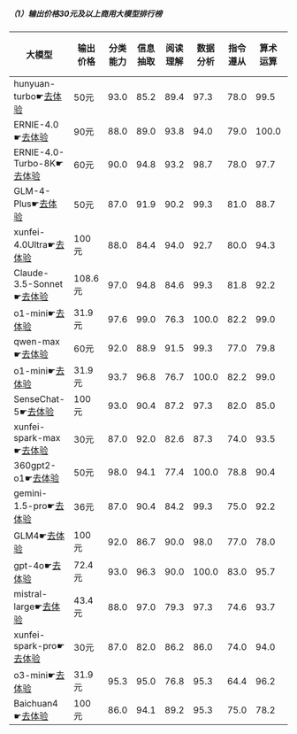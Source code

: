 
##### （1）输出价格30元及以上商用大模型排行榜
|大模型|输出价格|分类能力|信息抽取|阅读理解|数据分析|指令遵从|算术运算|初中数学|符号推理|代词理解|诗词匹配|公务员考试|律师资格考试|高考|常识推理|文本蕴含|成语理解|情感分析|总分|排名|
|-----|------|-------|------|-------|-------|------|-------|------|-------|------|-------|--------|----------|---|-------|------|-------|------|----|---|
|hunyuan-turbo☛[去体验](https://easyllm.site/static/modelcompare.html?type=proprietary)|50元|93.0|85.2|89.4|                    97.3|78.0|99.5|93.7|83.2|                    92.0|82.4|82.6|69.1|                    90.6|74.7|77.4|87.0|98.0|86.7|1|
|ERNIE-4.0☛[去体验](https://easyllm.site/static/modelcompare.html?type=proprietary)|90元|88.0|89.0|93.8|                    94.0|79.0|100.0|88.6|82.8|                    92.0|84.0|76.0|61.0|                    83.7|81.8|78.0|94.0|92.0|85.7|2|
|ERNIE-4.0-Turbo-8K☛[去体验](https://easyllm.site/static/modelcompare.html?type=proprietary)|60元|90.0|94.8|93.2|                    98.7|78.0|97.7|82.9|82.8|                    92.7|86.4|71.7|58.6|                    81.0|81.8|71.8|92.0|98.0|85.4|3|
|GLM-4-Plus☛[去体验](https://easyllm.site/static/modelcompare.html?type=proprietary)|50元|87.0|91.9|90.2|                    99.3|81.0|88.7|89.5|87.0|                    90.9|89.4|76.7|56.8|                    86.9|75.8|71.0|90.0|97.0|85.2|4|
|xunfei-4.0Ultra☛[去体验](https://easyllm.site/static/modelcompare.html?type=proprietary)|100元|88.0|84.4|94.0|                    92.7|80.0|94.3|93.7|81.9|                    92.0|85.0|72.0|62.0|                    83.1|76.8|64.0|92.0|96.0|84.2|5|
|Claude-3.5-Sonnet☛[去体验](https://easyllm.site/static/modelcompare.html?type=proprietary)|108.6元|97.0|94.8|84.6|                    99.3|81.8|92.2|82.7|91.1|                    95.1|86.1|64.0|42.0|                    73.9|80.8|67.0|100.0|94.0|83.9|6|
|o1-mini☛[去体验](https://easyllm.site/static/modelcompare.html?type=proprietary)|31.9元|97.6|99.0|76.3|                    100.0|82.2|99.0|94.9|88.9|                    95.5|83.5|77.1|24.9|                    74.4|75.8|72.6|86.0|97.0|83.8|7|
|qwen-max☛[去体验](https://easyllm.site/static/modelcompare.html?type=proprietary)|60元|92.0|88.9|91.5|                    99.3|77.0|79.8|91.9|74.5|                    93.0|88.9|73.6|47.0|                    84.5|79.8|67.1|93.0|98.0|83.5|8|
|o1-mini☛[去体验](https://easyllm.site/static/modelcompare.html?type=proprietary)|31.9元|93.7|96.8|76.7|                    100.0|82.2|99.0|94.9|88.9|                    95.5|83.5|77.1|24.9|                    74.4|75.8|72.6|86.0|97.0|83.5|9|
|SenseChat-5☛[去体验](https://easyllm.site/static/modelcompare.html?type=proprietary)|100元|93.0|90.4|87.2|                    97.3|82.0|85.0|82.9|86.2|                    90.0|86.0|70.0|45.0|                    74.8|70.7|80.0|98.0|94.0|83.1|10|
|xunfei-spark-max☛[去体验](https://easyllm.site/static/modelcompare.html?type=proprietary)|30元|87.0|92.0|82.6|                    87.3|74.0|93.5|93.7|72.5|                    91.6|87.0|70.4|59.6|                    84.7|76.8|61.5|85.3|97.2|82.2|11|
|360gpt2-o1☛[去体验](https://easyllm.site/static/modelcompare.html?type=proprietary)|50元|98.0|94.1|77.4|                    100.0|78.8|90.4|91.5|85.5|                    89.2|83.8|70.5|48.0|                    79.9|71.7|58.7|81.0|96.0|82.0|12|
|gemini-1.5-pro☛[去体验](https://easyllm.site/static/modelcompare.html?type=proprietary)|36元|87.0|90.4|84.2|                    99.3|75.0|92.2|92.5|85.9|                    91.3|84.2|69.7|31.3|                    77.7|80.8|63.9|88.1|94.1|81.6|13|
|GLM4☛[去体验](https://easyllm.site/static/modelcompare.html?type=proprietary)|100元|92.0|86.7|90.0|                    98.0|77.0|78.0|84.3|77.0|                    93.0|83.0|64.0|38.0|                    81.3|71.7|79.0|98.0|96.0|81.6|14|
|gpt-4o☛[去体验](https://easyllm.site/static/modelcompare.html?type=proprietary)|72.4元|93.0|96.3|90.0|                    100.0|83.0|95.7|81.1|72.8|                    87.1|82.7|67.6|35.0|                    72.7|73.7|61.5|93.0|95.0|81.2|15|
|mistral-large☛[去体验](https://easyllm.site/static/modelcompare.html?type=proprietary)|43.4元|88.0|97.0|79.3|                    97.3|74.6|93.7|88.7|89.5|                    91.3|82.6|66.5|33.5|                    69.8|75.6|62.0|84.6|94.8|80.5|16|
|xunfei-spark-pro☛[去体验](https://easyllm.site/static/modelcompare.html?type=proprietary)|30元|87.0|82.0|86.2|                    86.0|74.0|94.0|94.6|35.0|                    90.9|86.9|60.8|63.0|                    78.4|76.8|57.1|86.1|97.4|78.6|17|
|o3-mini☛[去体验](https://easyllm.site/static/modelcompare.html?type=proprietary)|31.9元|95.3|95.0|76.8|                    95.3|64.4|96.2|84.8|81.2|                    89.0|72.5|62.2|26.1|                    61.6|73.7|59.1|85.6|96.9|77.4|18|
|Baichuan4☛[去体验](https://easyllm.site/static/modelcompare.html?type=proprietary)|100元|86.0|94.1|89.2|                    95.3|75.0|78.2|75.1|82.3|                    90.0|83.0|62.0|34.4|                    71.6|75.8|25.0|92.0|98.0|76.9|19|

